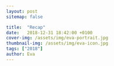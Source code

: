 ```yaml
---
layout: post
sitemap: false

title:  "Recap"
date:   2018-12-31 18:42:00 +0100
cover-img: /assets/img/eva-portrait.jpg
thumbnail-img: /assets/img/eva-icon.jpg
tags: ["2018"]
author: Eva
---
```



